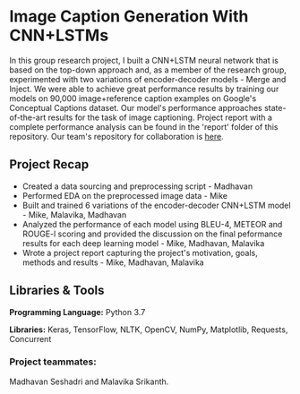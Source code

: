 # Image Caption Generation With CNN+LSTMs
In this group research project, I built a CNN+LSTM neural network that is based on the top-down approach and, as a member of the research group, experimented with two variations of encoder-decoder models - Merge and Inject. We were able to achieve great performance results by training our models on 90,000 image+reference caption examples on Google's Conceptual Captions dataset. Our model's performance approaches state-of-the-art results for the task of image captioning. Project report with a complete performance analysis can be found in the 'report' folder of this repository. Our team's repository for collaboration is [here](https://github.com/MADHAVAN001/image-captioning-approaches).

## Project Recap
* Created a data sourcing and preprocessing script - Madhavan
* Performed EDA on the preprocessed image data - Mike
* Built and trained 6 variations of the encoder-decoder CNN+LSTM model - Mike, Malavika, Madhavan
* Analyzed the performance of each model using BLEU-4, METEOR and ROUGE-l scoring and provided the discussion on the final peformance results for each deep learning model - Mike, Madhavan, Malavika
* Wrote a project report capturing the project's motivation, goals, methods and results - Mike, Madhavan, Malavika

## Libraries & Tools
**Programming Language:** Python 3.7

**Libraries:** Keras, TensorFlow, NLTK, OpenCV, NumPy, Matplotlib, Requests, Concurrent

### Project teammates:
Madhavan Seshadri and Malavika Srikanth.

